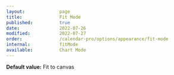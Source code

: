 ```yaml
---
layout:             page
title:              Fit Mode 
published:          true
date:               2022-07-26
modified:           2022-07-27
order:              /calendar-pro/options/appearance/fit-mode
internal:           fitMode
available:          Chart Mode
---
```

**Default value:** Fit to canvas